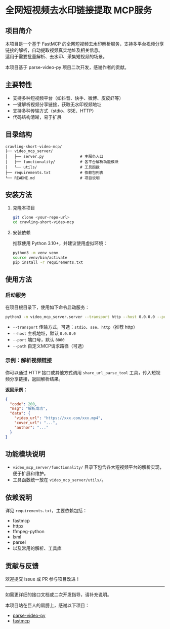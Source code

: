 # 全网短视频去水印链接提取 MCP服务

## 项目简介

本项目是一个基于 FastMCP 的全网短视频去水印解析服务，支持多平台视频分享链接的解析，自动提取视频真实地址及相关信息。  
适用于需要批量解析、去水印、采集短视频的场景。

本项目基于 parse-video-py 项目二次开发，感谢作者的贡献。

## 主要特性

- 支持多种短视频平台（如抖音、快手、微博、皮皮虾等）
- 一键解析视频分享链接，获取无水印视频地址
- 支持多种传输方式（stdio、SSE、HTTP）
- 代码结构清晰，易于扩展

## 目录结构

```
crawling-short-video-mcp/
├── video_mcp_server/
│   ├── server.py                # 主服务入口
│   ├── functionality/           # 各平台解析功能模块
│   └── utils/                   # 工具函数
├── requirements.txt             # 依赖包列表
└── README.md                    # 项目说明
```

## 安装方法

1. 克隆本项目

   ```bash
   git clone <your-repo-url>
   cd crawling-short-video-mcp
   ```

2. 安装依赖

   推荐使用 Python 3.10+，并建议使用虚拟环境：

   ```bash
   python3 -m venv venv
   source venv/bin/activate
   pip install -r requirements.txt
   ```

## 使用方法

### 启动服务

在项目根目录下，使用如下命令启动服务：

```bash
python3 -m video_mcp_server.server --transport http --host 0.0.0.0 --port 8000
```

- `--transport` 传输方式，可选：`stdio`、`sse`、`http`（推荐 http）
- `--host` 主机地址，默认 `0.0.0.0`
- `--port` 端口号，默认 `8000`
- `--path` 自定义MCP请求路径（可选）

### 示例：解析视频链接

你可以通过 HTTP 接口或其他方式调用 `share_url_parse_tool` 工具，传入短视频分享链接，返回解析结果。

**返回示例：**

```json
{
  "code": 200,
  "msg": "解析成功",
  "data": {
    "video_url": "https://xxx.com/xxx.mp4",
    "cover_url": "...",
    "author": "..."
  }
}
```

## 功能模块说明

- `video_mcp_server/functionality/` 目录下包含各大短视频平台的解析实现，便于扩展和维护。
- 工具函数统一放在 `video_mcp_server/utils/`。

## 依赖说明

详见 `requirements.txt`，主要依赖包括：

- fastmcp
- httpx
- ffmpeg-python
- lxml
- parsel
- 以及常用的解析、工具库

## 贡献与反馈

欢迎提交 issue 或 PR 参与项目改进！

---

如需更详细的接口文档或二次开发指导，请补充说明。

本项目站在巨人的肩膀上，感谢以下项目：

- [parse-video-py](https://github.com/wujunwei928/parse-video-py)
- [fastmcp](https://github.com/jlowin/fastmcp)